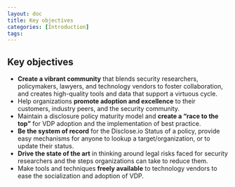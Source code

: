 ```yaml
---
layout: doc
title: Key objectives
categories: [Introduction]
tags: 
---
```

## Key objectives

- **Create a vibrant community** that blends security researchers, policymakers, lawyers, and technology vendors to foster collaboration, and creates high-quality tools and data that support a virtuous cycle.
- Help organizations **promote adoption and excellence** to their customers, industry peers, and the security community.
- Maintain a disclosure policy maturity model and **create a “race to the top”** for VDP adoption and the implementation of best practice.
- **Be the system of record** for the Disclose.io Status of a policy, provide easy mechanisms for anyone to lookup a target/organization, or to update their status.
- **Drive the state of the art** in thinking around legal risks faced for security researchers and the steps organizations can take to reduce them.
- Make tools and techniques **freely available** to technology vendors to ease the socialization and adoption of VDP.
